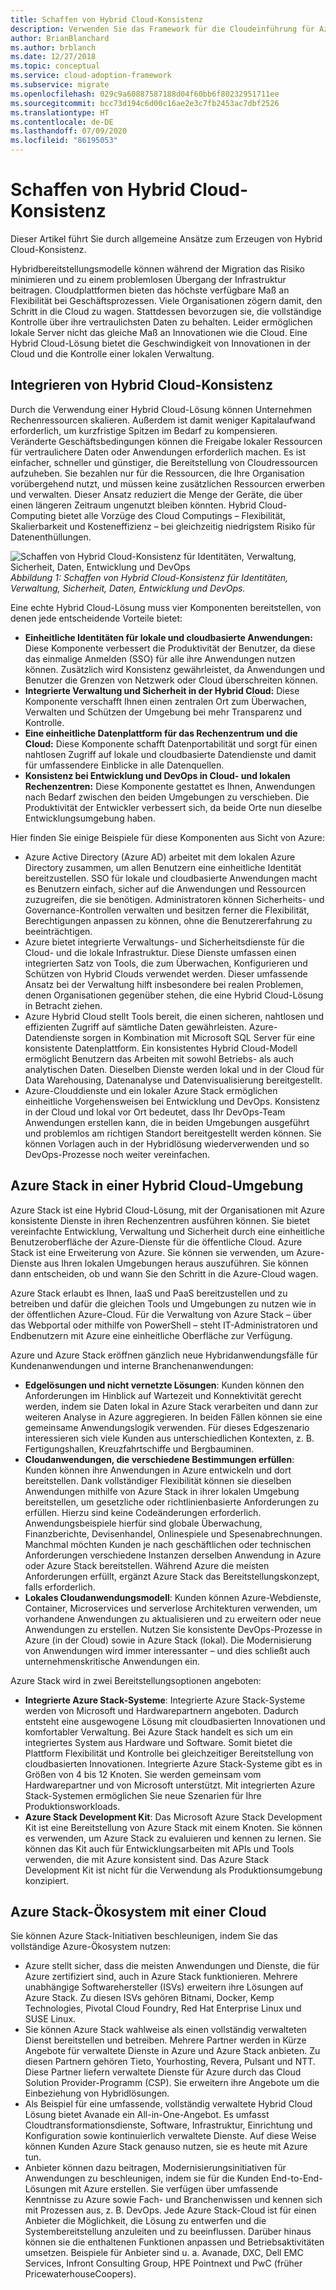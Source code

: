```yaml
---
title: Schaffen von Hybrid Cloud-Konsistenz
description: Verwenden Sie das Framework für die Cloudeinführung für Azure, um zu erfahren, wie Sie den Ansatz zum Schaffen von Hybrid Cloud-Konsistenz definieren.
author: BrianBlanchard
ms.author: brblanch
ms.date: 12/27/2018
ms.topic: conceptual
ms.service: cloud-adoption-framework
ms.subservice: migrate
ms.openlocfilehash: 029c9a60887587188d04f60bb6f80232951711ee
ms.sourcegitcommit: bcc73d194c6d00c16ae2e3c7fb2453ac7dbf2526
ms.translationtype: HT
ms.contentlocale: de-DE
ms.lasthandoff: 07/09/2020
ms.locfileid: "86195053"
---
```

<!-- cSpell:ignore ISVs Bitnami Yourhosting Revera Avanade Pulsant PricewaterhouseCoopers Pointnext -->

# <a name="create-hybrid-cloud-consistency"></a>Schaffen von Hybrid Cloud-Konsistenz

Dieser Artikel führt Sie durch allgemeine Ansätze zum Erzeugen von Hybrid Cloud-Konsistenz.

Hybridbereitstellungsmodelle können während der Migration das Risiko minimieren und zu einem problemlosen Übergang der Infrastruktur beitragen. Cloudplattformen bieten das höchste verfügbare Maß an Flexibilität bei Geschäftsprozessen. Viele Organisationen zögern damit, den Schritt in die Cloud zu wagen. Stattdessen bevorzugen sie, die vollständige Kontrolle über ihre vertraulichsten Daten zu behalten. Leider ermöglichen lokale Server nicht das gleiche Maß an Innovationen wie die Cloud. Eine Hybrid Cloud-Lösung bietet die Geschwindigkeit von Innovationen in der Cloud und die Kontrolle einer lokalen Verwaltung.

## <a name="integrate-hybrid-cloud-consistency"></a>Integrieren von Hybrid Cloud-Konsistenz

Durch die Verwendung einer Hybrid Cloud-Lösung können Unternehmen Rechenressourcen skalieren. Außerdem ist damit weniger Kapitalaufwand erforderlich, um kurzfristige Spitzen im Bedarf zu kompensieren. Veränderte Geschäftsbedingungen können die Freigabe lokaler Ressourcen für vertraulichere Daten oder Anwendungen erforderlich machen. Es ist einfacher, schneller und günstiger, die Bereitstellung von Cloudressourcen aufzuheben. Sie bezahlen nur für die Ressourcen, die Ihre Organisation vorübergehend nutzt, und müssen keine zusätzlichen Ressourcen erwerben und verwalten. Dieser Ansatz reduziert die Menge der Geräte, die über einen längeren Zeitraum ungenutzt bleiben könnten. Hybrid Cloud-Computing bietet alle Vorzüge des Cloud Computings – Flexibilität, Skalierbarkeit und Kosteneffizienz – bei gleichzeitig niedrigstem Risiko für Datenenthüllungen.

![Schaffen von Hybrid Cloud-Konsistenz für Identitäten, Verwaltung, Sicherheit, Daten, Entwicklung und DevOps](../../_images/hybrid-consistency.png)
_Abbildung 1: Schaffen von Hybrid Cloud-Konsistenz für Identitäten, Verwaltung, Sicherheit, Daten, Entwicklung und DevOps._

Eine echte Hybrid Cloud-Lösung muss vier Komponenten bereitstellen, von denen jede entscheidende Vorteile bietet:

- **Einheitliche Identitäten für lokale und cloudbasierte Anwendungen:** Diese Komponente verbessert die Produktivität der Benutzer, da diese das einmalige Anmelden (SSO) für alle ihre Anwendungen nutzen können. Zusätzlich wird Konsistenz gewährleistet, da Anwendungen und Benutzer die Grenzen von Netzwerk oder Cloud überschreiten können.
- **Integrierte Verwaltung und Sicherheit in der Hybrid Cloud:** Diese Komponente verschafft Ihnen einen zentralen Ort zum Überwachen, Verwalten und Schützen der Umgebung bei mehr Transparenz und Kontrolle.
- **Eine einheitliche Datenplattform für das Rechenzentrum und die Cloud:** Diese Komponente schafft Datenportabilität und sorgt für einen nahtlosen Zugriff auf lokale und cloudbasierte Datendienste und damit für umfassendere Einblicke in alle Datenquellen.
- **Konsistenz bei Entwicklung und DevOps in Cloud- und lokalen Rechenzentren:** Diese Komponente gestattet es Ihnen, Anwendungen nach Bedarf zwischen den beiden Umgebungen zu verschieben. Die Produktivität der Entwickler verbessert sich, da beide Orte nun dieselbe Entwicklungsumgebung haben.

Hier finden Sie einige Beispiele für diese Komponenten aus Sicht von Azure:

- Azure Active Directory (Azure AD) arbeitet mit dem lokalen Azure Directory zusammen, um allen Benutzern eine einheitliche Identität bereitzustellen. SSO für lokale und cloudbasierte Anwendungen macht es Benutzern einfach, sicher auf die Anwendungen und Ressourcen zuzugreifen, die sie benötigen. Administratoren können Sicherheits- und Governance-Kontrollen verwalten und besitzen ferner die Flexibilität, Berechtigungen anpassen zu können, ohne die Benutzererfahrung zu beeinträchtigen.
- Azure bietet integrierte Verwaltungs- und Sicherheitsdienste für die Cloud- und die lokale Infrastruktur. Diese Dienste umfassen einen integrierten Satz von Tools, die zum Überwachen, Konfigurieren und Schützen von Hybrid Clouds verwendet werden. Dieser umfassende Ansatz bei der Verwaltung hilft insbesondere bei realen Problemen, denen Organisationen gegenüber stehen, die eine Hybrid Cloud-Lösung in Betracht ziehen.
- Azure Hybrid Cloud stellt Tools bereit, die einen sicheren, nahtlosen und effizienten Zugriff auf sämtliche Daten gewährleisten. Azure-Datendienste sorgen in Kombination mit Microsoft SQL Server für eine konsistente Datenplattform. Ein konsistentes Hybrid Cloud-Modell ermöglicht Benutzern das Arbeiten mit sowohl Betriebs- als auch analytischen Daten. Dieselben Dienste werden lokal und in der Cloud für Data Warehousing, Datenanalyse und Datenvisualisierung bereitgestellt.
- Azure-Clouddienste und ein lokaler Azure Stack ermöglichen einheitliche Vorgehensweisen bei Entwicklung und DevOps. Konsistenz in der Cloud und lokal vor Ort bedeutet, dass Ihr DevOps-Team Anwendungen erstellen kann, die in beiden Umgebungen ausgeführt und problemlos am richtigen Standort bereitgestellt werden können. Sie können Vorlagen auch in der Hybridlösung wiederverwenden und so DevOps-Prozesse noch weiter vereinfachen.

## <a name="azure-stack-in-a-hybrid-cloud-environment"></a>Azure Stack in einer Hybrid Cloud-Umgebung

Azure Stack ist eine Hybrid Cloud-Lösung, mit der Organisationen mit Azure konsistente Dienste in ihren Rechenzentren ausführen können. Sie bietet vereinfachte Entwicklung, Verwaltung und Sicherheit durch eine einheitliche Benutzeroberfläche der Azure-Dienste für die öffentliche Cloud. Azure Stack ist eine Erweiterung von Azure. Sie können sie verwenden, um Azure-Dienste aus Ihren lokalen Umgebungen heraus auszuführen. Sie können dann entscheiden, ob und wann Sie den Schritt in die Azure-Cloud wagen.

Azure Stack erlaubt es Ihnen, IaaS und PaaS bereitzustellen und zu betreiben und dafür die gleichen Tools und Umgebungen zu nutzen wie in der öffentlichen Azure-Cloud. Für die Verwaltung von Azure Stack – über das Webportal oder mithilfe von PowerShell – steht IT-Administratoren und Endbenutzern mit Azure eine einheitliche Oberfläche zur Verfügung.

Azure und Azure Stack eröffnen gänzlich neue Hybridanwendungsfälle für Kundenanwendungen und interne Branchenanwendungen:

- **Edgelösungen und nicht vernetzte Lösungen**: Kunden können den Anforderungen im Hinblick auf Wartezeit und Konnektivität gerecht werden, indem sie Daten lokal in Azure Stack verarbeiten und dann zur weiteren Analyse in Azure aggregieren. In beiden Fällen können sie eine gemeinsame Anwendungslogik verwenden. Für dieses Edgeszenario interessieren sich viele Kunden aus unterschiedlichen Kontexten, z. B. Fertigungshallen, Kreuzfahrtschiffe und Bergbauminen.
- **Cloudanwendungen, die verschiedene Bestimmungen erfüllen**: Kunden können ihre Anwendungen in Azure entwickeln und dort bereitstellen. Dank vollständiger Flexibilität können sie dieselben Anwendungen mithilfe von Azure Stack in ihrer lokalen Umgebung bereitstellen, um gesetzliche oder richtlinienbasierte Anforderungen zu erfüllen. Hierzu sind keine Codeänderungen erforderlich. Anwendungsbeispiele hierfür sind globale Überwachung, Finanzberichte, Devisenhandel, Onlinespiele und Spesenabrechnungen. Manchmal möchten Kunden je nach geschäftlichen oder technischen Anforderungen verschiedene Instanzen derselben Anwendung in Azure oder Azure Stack bereitstellen. Während Azure die meisten Anforderungen erfüllt, ergänzt Azure Stack das Bereitstellungskonzept, falls erforderlich.
- **Lokales Cloudanwendungsmodell**: Kunden können Azure-Webdienste, Container, Microservices und serverlose Architekturen verwenden, um vorhandene Anwendungen zu aktualisieren und zu erweitern oder neue Anwendungen zu erstellen. Nutzen Sie konsistente DevOps-Prozesse in Azure (in der Cloud) sowie in Azure Stack (lokal). Die Modernisierung von Anwendungen wird immer interessanter – und dies schließt auch unternehmenskritische Anwendungen ein.

Azure Stack wird in zwei Bereitstellungsoptionen angeboten:

- **Integrierte Azure Stack-Systeme**: Integrierte Azure Stack-Systeme werden von Microsoft und Hardwarepartnern angeboten. Dadurch entsteht eine ausgewogene Lösung mit cloudbasierten Innovationen und komfortabler Verwaltung. Bei Azure Stack handelt es sich um ein integriertes System aus Hardware und Software. Somit bietet die Plattform Flexibilität und Kontrolle bei gleichzeitiger Bereitstellung von cloudbasierten Innovationen. Integrierte Azure Stack-Systeme gibt es in Größen von 4 bis 12 Knoten. Sie werden gemeinsam vom Hardwarepartner und von Microsoft unterstützt. Mit integrierten Azure Stack-Systemen ermöglichen Sie neue Szenarien für Ihre Produktionsworkloads.
- **Azure Stack Development Kit**: Das Microsoft Azure Stack Development Kit ist eine Bereitstellung von Azure Stack mit einem Knoten. Sie können es verwenden, um Azure Stack zu evaluieren und kennen zu lernen. Sie können das Kit auch für Entwicklungsarbeiten mit APIs und Tools verwenden, die mit Azure konsistent sind. Das Azure Stack Development Kit ist nicht für die Verwendung als Produktionsumgebung konzipiert.

## <a name="azure-stack-one-cloud-ecosystem"></a>Azure Stack-Ökosystem mit einer Cloud

Sie können Azure Stack-Initiativen beschleunigen, indem Sie das vollständige Azure-Ökosystem nutzen:

<!-- docsTest:ignore "EMC Services" "Infront Consulting Group" "HPE Pointnext" -->
<!-- cSpell:ignore ISVs Bitnami DXC EMC Infront Yourhosting Revera Avanade Pulsant PWC PricewaterhouseCoopers -->

- Azure stellt sicher, dass die meisten Anwendungen und Dienste, die für Azure zertifiziert sind, auch in Azure Stack funktionieren. Mehrere unabhängige Softwarehersteller (ISVs) erweitern ihre Lösungen auf Azure Stack. Zu diesen ISVs gehören Bitnami, Docker, Kemp Technologies, Pivotal Cloud Foundry, Red Hat Enterprise Linux und SUSE Linux.
- Sie können Azure Stack wahlweise als einen vollständig verwalteten Dienst bereitstellen und betreiben. Mehrere Partner werden in Kürze Angebote für verwaltete Dienste in Azure und Azure Stack anbieten. Zu diesen Partnern gehören Tieto, Yourhosting, Revera, Pulsant und NTT. Diese Partner liefern verwaltete Dienste für Azure durch das Cloud Solution Provider-Programm (CSP). Sie erweitern ihre Angebote um die Einbeziehung von Hybridlösungen.
- Als Beispiel für eine umfassende, vollständig verwaltete Hybrid Cloud Lösung bietet Avanade ein All-in-One-Angebot. Es umfasst Cloudtransformationsdienste, Software, Infrastruktur, Einrichtung und Konfiguration sowie kontinuierlich verwaltete Dienste. Auf diese Weise können Kunden Azure Stack genauso nutzen, sie es heute mit Azure tun.
- Anbieter können dazu beitragen, Modernisierungsinitiativen für Anwendungen zu beschleunigen, indem sie für die Kunden End-to-End-Lösungen mit Azure erstellen. Sie verfügen über umfassende Kenntnisse zu Azure sowie Fach- und Branchenwissen und kennen sich mit Prozessen aus, z. B. DevOps. Jede Azure Stack-Cloud ist für einen Anbieter die Möglichkeit, die Lösung zu entwerfen und die Systembereitstellung anzuleiten und zu beeinflussen. Darüber hinaus können sie die enthaltenen Funktionen anpassen und Betriebsaktivitäten umsetzen. Beispiele für Anbieter sind u. a. Avanade, DXC, Dell EMC Services, Infront Consulting Group, HPE Pointnext und PwC (früher PricewaterhouseCoopers).

